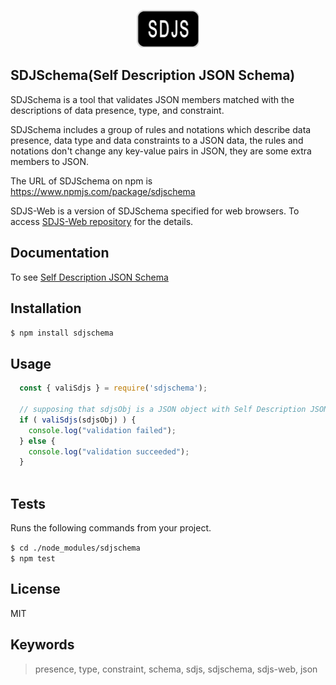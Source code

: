 <p align="center">
  <img width="100" height="60" src="/sdjs-logo.jpg">
</p>

## SDJSchema(Self Description JSON Schema)

SDJSchema is a tool that validates JSON members matched with the descriptions of data presence, type, and constraint.

SDJSchema includes a group of rules and notations which describe data presence, data type and data constraints to a JSON data, the rules and notations don't change any key-value pairs in JSON, they are some extra members to JSON.

The URL of SDJSchema on npm is https://www.npmjs.com/package/sdjschema

SDJS-Web is a version of SDJSchema specified for web browsers. To access [SDJS-Web repository](https://github.com/w3plan/sdjs-web "SDJS-Web") for the details.


## Documentation

To see [Self Description JSON Schema](https://www.w3plan.net/pfsdjs/ "SDJSchema documentation")


## Installation

  ` $ npm install sdjschema `


## Usage

```javascript
  const { valiSdjs } = require('sdjschema');
  
  // supposing that sdjsObj is a JSON object with Self Description JSON Schema
  if ( valiSdjs(sdjsObj) ) {
    console.log("validation failed");
  } else {
    console.log("validation succeeded");
  }  
  
```


## Tests

Runs the following commands from your project.

` $ cd ./node_modules/sdjschema ` <br>
` $ npm test `


## License

MIT


## Keywords

> presence, type, constraint, schema, sdjs, sdjschema, sdjs-web, json

